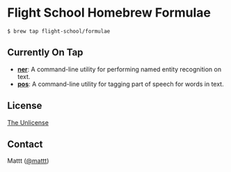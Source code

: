 # Flight School Homebrew Formulae

```terminal
$ brew tap flight-school/formulae
```

## Currently On Tap

- **[ner]**:
  A command-line utility for performing named entity recognition on text.
- **[pos]**:
  A command-line utility for tagging part of speech for words in text.

## License

[The Unlicense](http://unlicense.org)

## Contact

Mattt ([@mattt](https://twitter.com/mattt))

[ner]: https://github.com/Flight-School/ner
[pos]: https://github.com/Flight-School/pos
